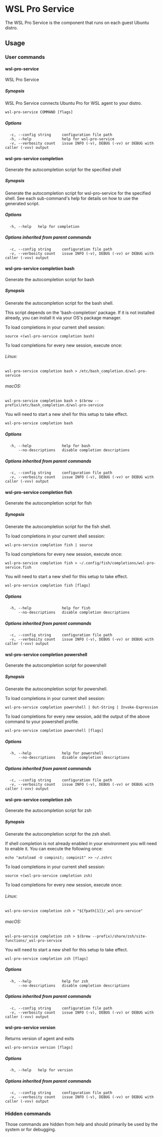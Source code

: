 # WSL Pro Service

The WSL Pro Service is the component that runs on each guest Ubuntu distro.

## Usage

### User commands

#### wsl-pro-service

WSL Pro Service

##### Synopsis

WSL Pro Service connects Ubuntu Pro for WSL agent to your distro.

```
wsl-pro-service COMMAND [flags]
```

##### Options

```
  -c, --config string     configuration file path
  -h, --help              help for wsl-pro-service
  -v, --verbosity count   issue INFO (-v), DEBUG (-vv) or DEBUG with caller (-vvv) output
```

#### wsl-pro-service completion

Generate the autocompletion script for the specified shell

##### Synopsis

Generate the autocompletion script for wsl-pro-service for the specified shell.
See each sub-command's help for details on how to use the generated script.


##### Options

```
  -h, --help   help for completion
```

##### Options inherited from parent commands

```
  -c, --config string     configuration file path
  -v, --verbosity count   issue INFO (-v), DEBUG (-vv) or DEBUG with caller (-vvv) output
```

#### wsl-pro-service completion bash

Generate the autocompletion script for bash

##### Synopsis

Generate the autocompletion script for the bash shell.

This script depends on the 'bash-completion' package.
If it is not installed already, you can install it via your OS's package manager.

To load completions in your current shell session:

	source <(wsl-pro-service completion bash)

To load completions for every new session, execute once:

###### Linux:

	wsl-pro-service completion bash > /etc/bash_completion.d/wsl-pro-service

###### macOS:

	wsl-pro-service completion bash > $(brew --prefix)/etc/bash_completion.d/wsl-pro-service

You will need to start a new shell for this setup to take effect.


```
wsl-pro-service completion bash
```

##### Options

```
  -h, --help              help for bash
      --no-descriptions   disable completion descriptions
```

##### Options inherited from parent commands

```
  -c, --config string     configuration file path
  -v, --verbosity count   issue INFO (-v), DEBUG (-vv) or DEBUG with caller (-vvv) output
```

#### wsl-pro-service completion fish

Generate the autocompletion script for fish

##### Synopsis

Generate the autocompletion script for the fish shell.

To load completions in your current shell session:

	wsl-pro-service completion fish | source

To load completions for every new session, execute once:

	wsl-pro-service completion fish > ~/.config/fish/completions/wsl-pro-service.fish

You will need to start a new shell for this setup to take effect.


```
wsl-pro-service completion fish [flags]
```

##### Options

```
  -h, --help              help for fish
      --no-descriptions   disable completion descriptions
```

##### Options inherited from parent commands

```
  -c, --config string     configuration file path
  -v, --verbosity count   issue INFO (-v), DEBUG (-vv) or DEBUG with caller (-vvv) output
```

#### wsl-pro-service completion powershell

Generate the autocompletion script for powershell

##### Synopsis

Generate the autocompletion script for powershell.

To load completions in your current shell session:

	wsl-pro-service completion powershell | Out-String | Invoke-Expression

To load completions for every new session, add the output of the above command
to your powershell profile.


```
wsl-pro-service completion powershell [flags]
```

##### Options

```
  -h, --help              help for powershell
      --no-descriptions   disable completion descriptions
```

##### Options inherited from parent commands

```
  -c, --config string     configuration file path
  -v, --verbosity count   issue INFO (-v), DEBUG (-vv) or DEBUG with caller (-vvv) output
```

#### wsl-pro-service completion zsh

Generate the autocompletion script for zsh

##### Synopsis

Generate the autocompletion script for the zsh shell.

If shell completion is not already enabled in your environment you will need
to enable it.  You can execute the following once:

	echo "autoload -U compinit; compinit" >> ~/.zshrc

To load completions in your current shell session:

	source <(wsl-pro-service completion zsh)

To load completions for every new session, execute once:

###### Linux:

	wsl-pro-service completion zsh > "${fpath[1]}/_wsl-pro-service"

###### macOS:

	wsl-pro-service completion zsh > $(brew --prefix)/share/zsh/site-functions/_wsl-pro-service

You will need to start a new shell for this setup to take effect.


```
wsl-pro-service completion zsh [flags]
```

##### Options

```
  -h, --help              help for zsh
      --no-descriptions   disable completion descriptions
```

##### Options inherited from parent commands

```
  -c, --config string     configuration file path
  -v, --verbosity count   issue INFO (-v), DEBUG (-vv) or DEBUG with caller (-vvv) output
```

#### wsl-pro-service version

Returns version of agent and exits

```
wsl-pro-service version [flags]
```

##### Options

```
  -h, --help   help for version
```

##### Options inherited from parent commands

```
  -c, --config string     configuration file path
  -v, --verbosity count   issue INFO (-v), DEBUG (-vv) or DEBUG with caller (-vvv) output
```

### Hidden commands

Those commands are hidden from help and should primarily be used by the system or for debugging.

